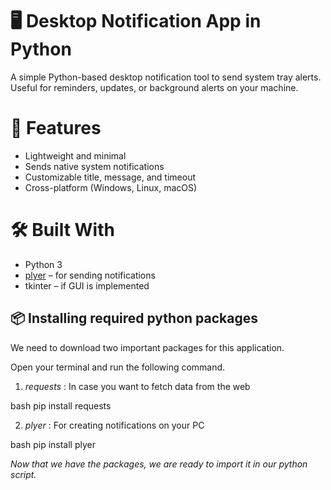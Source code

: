 # 🖥️ Desktop Notification App in Python

A simple Python-based desktop notification tool to send system tray alerts. Useful for reminders, updates, or background alerts on your machine.

# 📌 Features

* Lightweight and minimal
* Sends native system notifications
* Customizable title, message, and timeout
* Cross-platform (Windows, Linux, macOS)

# 🛠️ Built With

* Python 3
* [plyer](https://github.com/kivy/plyer) – for sending notifications
* tkinter – if GUI is implemented


## 📦 Installing required python packages

We need to download two important packages for this application.

Open your terminal and run the following command.

1. *requests* :
In case you want to fetch data from the web

 bash
pip install requests


2. *plyer* :
For creating notifications on your PC

 bash
pip install plyer


*Now that we have the packages, we are ready to import it in our python script.*




